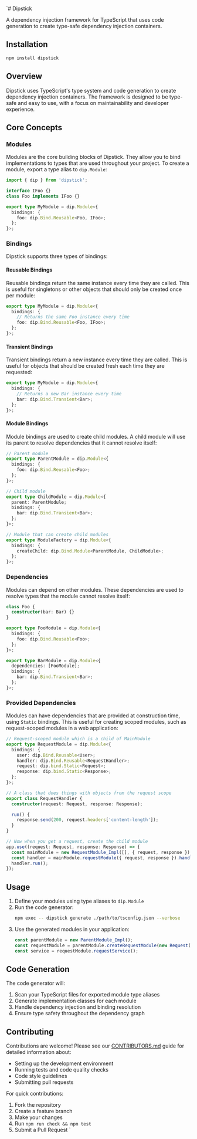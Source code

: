 `# Dipstick

A dependency injection framework for TypeScript that uses code generation to create type-safe dependency injection containers.

## Installation

```bash
npm install dipstick
```

## Overview

Dipstick uses TypeScript's type system and code generation to create dependency injection containers. The framework is designed to be type-safe and easy to use, with a focus on maintainability and developer experience.

## Core Concepts

### Modules

Modules are the core building blocks of Dipstick. They allow you to bind implementations to types that are used throughout your project. To create a module, export a type alias to `dip.Module`:

```typescript
import { dip } from 'dipstick';

interface IFoo {}
class Foo implements IFoo {}

export type MyModule = dip.Module<{
  bindings: {
    foo: dip.Bind.Reusable<Foo, IFoo>;
  };
}>;
```

### Bindings

Dipstick supports three types of bindings:

#### Reusable Bindings

Reusable bindings return the same instance every time they are called. This is useful for singletons or other objects that should only be created once per module:

```typescript
export type MyModule = dip.Module<{
  bindings: {
    // Returns the same Foo instance every time
    foo: dip.Bind.Reusable<Foo, IFoo>;
  };
}>;
```

#### Transient Bindings

Transient bindings return a new instance every time they are called. This is useful for objects that should be created fresh each time they are requested:

```typescript
export type MyModule = dip.Module<{
  bindings: {
    // Returns a new Bar instance every time
    bar: dip.Bind.Transient<Bar>;
  };
}>;
```

#### Module Bindings

Module bindings are used to create child modules. A child module will use its parent to resolve dependencies that it cannot resolve itself:

```typescript
// Parent module
export type ParentModule = dip.Module<{
  bindings: {
    foo: dip.Bind.Reusable<Foo>;
  };
}>;

// Child module
export type ChildModule = dip.Module<{
  parent: ParentModule;
  bindings: {
    bar: dip.Bind.Transient<Bar>;
  };
}>;

// Module that can create child modules
export type ModuleFactory = dip.Module<{
  bindings: {
    createChild: dip.Bind.Module<ParentModule, ChildModule>;
  };
}>;
```

### Dependencies

Modules can depend on other modules. These dependencies are used to resolve types that the module cannot resolve itself:

```typescript
class Foo {
  constructor(bar: Bar) {}
}

export type FooModule = dip.Module<{
  bindings: {
    foo: dip.Bind.Reusable<Foo>;
  };
}>;

export type BarModule = dip.Module<{
  dependencies: [FooModule];
  bindings: {
    bar: dip.Bind.Transient<Bar>;
  };
}>;
```

### Provided Dependencies

Modules can have dependencies that are provided at construction time, using `Static` bindings. This is useful for creating scoped modules, such as request-scoped modules in a web application:

```typescript
// Request-scoped module which is a child of MainModule
export type RequestModule = dip.Module<{
  bindings: {
    user: dip.Bind.Reusable<User>;
    handler: dip.Bind.Reusable<RequestHandler>;
    request: dip.bind.Static<Request>;
    response: dip.bind.Static<Response>;
  };
}>;

// A class that does things with objects from the request scope
export class RequestHandler {
  constructor(request: Request, response: Response);

  run() {
    response.send(200, request.headers['content-length']);
  }
}

// Now when you get a request, create the child module
app.use((request: Request, response: Response) => {
  const mainModule = new RequestModule_Impl([], { request, response });
  const handler = mainModule.requestModule({ request, response }).handler();
  handler.run();
});
```

## Usage

1. Define your modules using type aliases to `dip.Module`
2. Run the code generator:
   ```bash
   npm exec -- dipstick generate ./path/to/tsconfig.json --verbose
   ```
3. Use the generated modules in your application:
   ```typescript
   const parentModule = new ParentModule_Impl();
   const requestModule = parentModule.createRequestModule(new Request());
   const service = requestModule.requestService();
   ```

## Code Generation

The code generator will:

1. Scan your TypeScript files for exported module type aliases
2. Generate implementation classes for each module
3. Handle dependency injection and binding resolution
4. Ensure type safety throughout the dependency graph

## Contributing

Contributions are welcome! Please see our [CONTRIBUTORS.md](./CONTRIBUTORS.md) guide for detailed information about:

- Setting up the development environment
- Running tests and code quality checks
- Code style guidelines
- Submitting pull requests

For quick contributions:

1. Fork the repository
2. Create a feature branch
3. Make your changes
4. Run `npm run check && npm test`
5. Submit a Pull Request
   `
